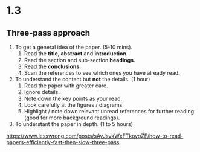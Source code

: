 # 1.3

## Three-pass approach

1. To get a general idea of the paper. (5-10 mins).
   1. Read the **title**, **abstract** and **introduction**.
   2. Read the section and sub-section **headings**.
   3. Read the **conclusions**.
   4. Scan the references to see which ones you have already read.
2. To understand the content but **not** the details. (1 hour)
   1. Read the paper with greater care.
   2. Ignore details.
   3. Note down the key points as your read.
   4. Look carefully at the figures / diagrams.
   5. Highlight / note down relevant unread references for further reading (good for more background readings).
3. To understant the paper in depth. (1 to 5 hours)

<https://www.lesswrong.com/posts/sAyJsvkWxFTkovqZF/how-to-read-papers-efficiently-fast-then-slow-three-pass>
